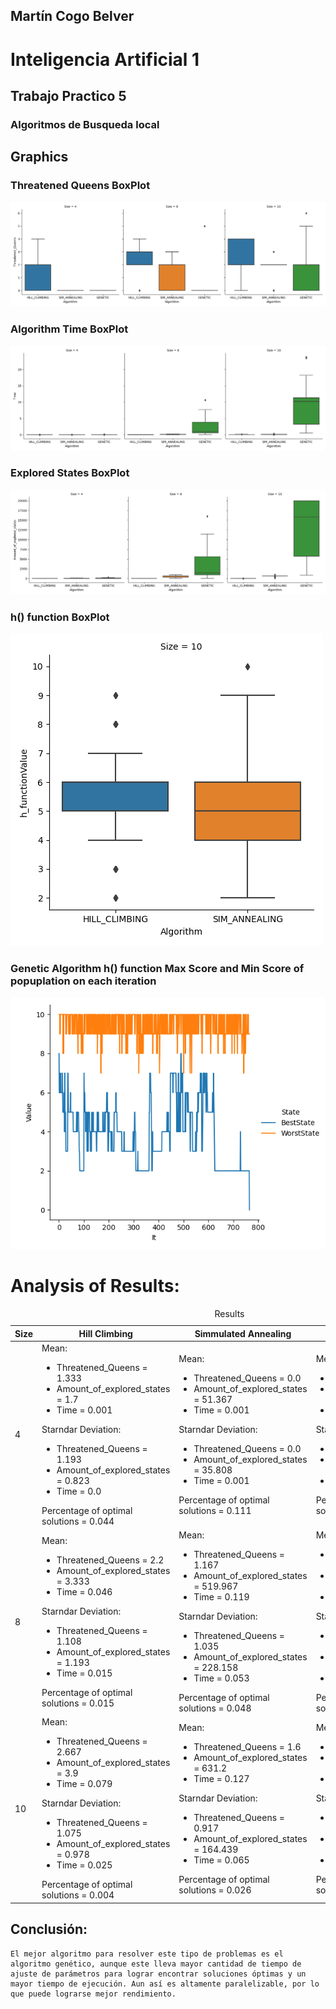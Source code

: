 ## Martín Cogo Belver
# Inteligencia Artificial 1
## Trabajo Practico 5
### Algoritmos de Busqueda local

## Graphics

### Threatened Queens BoxPlot
!["Threatened Queens BoxPlot"](./ResultSet/BoxPlot-ThreatenedQueens.png)
### Algorithm Time BoxPlot
!["Time BoxPlot"](./ResultSet/BoxPlot-Time.png)
### Explored States BoxPlot 
!["Explored States BoxPlot"](./ResultSet/BoxPlot-ExploredStates.png)

### h() function BoxPlot
!["Thiccness function BoxPlot"](./ResultSet/BoxPlot-h_Function.png)

### Genetic Algorithm h() function Max Score and Min Score of popuplation on each iteration
!["Thiccness function BoxPlot"](./ResultSet/BoxPlot-thicness.png)

# Analysis of Results:
<table><caption>Results</caption><thead><tr><th>Size</th><th>Hill Climbing</th><th>Simmulated Annealing</th><th>Genetic Algorithm</th></tr></thead><tbody><tr><td>4</td><td>Mean:

<ul><li>Threatened_Queens = 1.333

</li><li>Amount_of_explored_states = 1.7

</li><li>Time = 0.001

</li></ul>Starndar Deviation:

<ul><li>Threatened_Queens = 1.193

</li><li>Amount_of_explored_states = 0.823

</li><li>Time = 0.0

</li></ul>Percentage of optimal solutions = 0.044
</td><td>Mean:

<ul><li>Threatened_Queens = 0.0

</li><li>Amount_of_explored_states = 51.367

</li><li>Time = 0.001

</li></ul>Starndar Deviation:

<ul><li>Threatened_Queens = 0.0

</li><li>Amount_of_explored_states = 35.808

</li><li>Time = 0.001

</li></ul>Percentage of optimal solutions = 0.111
</td><td>Mean:

<ul><li>Threatened_Queens = 0.0

</li><li>Amount_of_explored_states = 89.333

</li><li>Time = 0.016

</li></ul>Starndar Deviation:

<ul><li>Threatened_Queens = 0.0

</li><li>Amount_of_explored_states = 78.651

</li><li>Time = 0.029

</li></ul>Percentage of optimal solutions = 0.111
</td></tr><tr><td>8</td><td>Mean:

<ul><li>Threatened_Queens = 2.2

</li><li>Amount_of_explored_states = 3.333

</li><li>Time = 0.046

</li></ul>Starndar Deviation:

<ul><li>Threatened_Queens = 1.108

</li><li>Amount_of_explored_states = 1.193

</li><li>Time = 0.015

</li></ul>Percentage of optimal solutions = 0.015
</td><td>Mean:

<ul><li>Threatened_Queens = 1.167

</li><li>Amount_of_explored_states = 519.967

</li><li>Time = 0.119

</li></ul>Starndar Deviation:

<ul><li>Threatened_Queens = 1.035

</li><li>Amount_of_explored_states = 228.158

</li><li>Time = 0.053

</li></ul>Percentage of optimal solutions = 0.048
</td><td>Mean:

<ul><li>Threatened_Queens = 0.167

</li><li>Amount_of_explored_states = 3664.8

</li><li>Time = 2.476

</li></ul>Starndar Deviation:

<ul><li>Threatened_Queens = 0.898

</li><li>Amount_of_explored_states = 3861.022

</li><li>Time = 2.585

</li></ul>Percentage of optimal solutions = 0.107
</td></tr><tr><td>10</td><td>Mean:

<ul><li>Threatened_Queens = 2.667

</li><li>Amount_of_explored_states = 3.9

</li><li>Time = 0.079

</li></ul>Starndar Deviation:

<ul><li>Threatened_Queens = 1.075

</li><li>Amount_of_explored_states = 0.978

</li><li>Time = 0.025

</li></ul>Percentage of optimal solutions = 0.004
</td><td>Mean:

<ul><li>Threatened_Queens = 1.6

</li><li>Amount_of_explored_states = 631.2

</li><li>Time = 0.127

</li></ul>Starndar Deviation:

<ul><li>Threatened_Queens = 0.917

</li><li>Amount_of_explored_states = 164.439

</li><li>Time = 0.065

</li></ul>Percentage of optimal solutions = 0.026
</td><td>Mean:

<ul><li>Threatened_Queens = 1.4

</li><li>Amount_of_explored_states = 13224.667

</li><li>Time = 8.867

</li></ul>Starndar Deviation:

<ul><li>Threatened_Queens = 1.943

</li><li>Amount_of_explored_states = 7420.912

</li><li>Time = 6.111

</li></ul>Percentage of optimal solutions = 0.067
</td></tr></tbody></table>

## Conclusión:
    El mejor algoritmo para resolver este tipo de problemas es el algoritmo genético, aunque este lleva mayor cantidad de tiempo de ajuste de parámetros para lograr encontrar soluciones óptimas y un mayor tiempo de ejecución. Aun así es altamente paralelizable, por lo que puede lograrse mejor rendimiento.